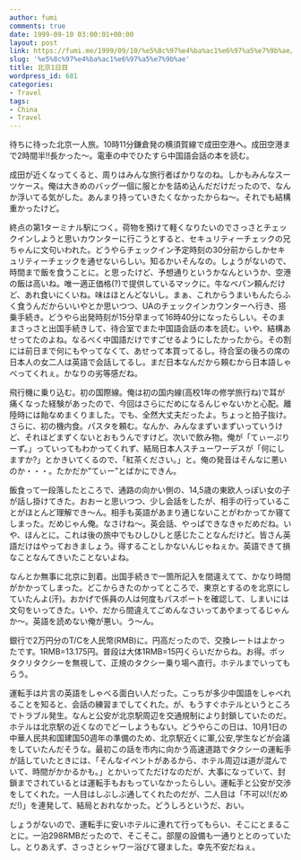 ```yaml
---
author: fumi
comments: true
date: 1999-09-10 03:00:01+00:00
layout: post
link: https://fumi.me/1999/09/10/%e5%8c%97%e4%ba%ac1%e6%97%a5%e7%9b%ae/
slug: '%e5%8c%97%e4%ba%ac1%e6%97%a5%e7%9b%ae'
title: 北京1日目
wordpress_id: 681
categories:
- Travel
tags:
- China
- Travel
---
```


待ちに待った北京一人旅。10時11分鎌倉発の横須賀線で成田空港へ。成田空港まで2時間半!!長かった〜。電車の中でひたすら中国語会話の本を読む。

成田が近くなってくると、周りはみんな旅行者ばかりなのね。しかもみんなスーツケース。俺は大きめのバッグ一個に服とかを詰め込んだだけだったので、なんか浮いてる気がした。あんまり持っていきたくなかったからね〜。それでも結構重かったけど。

終点の第1ターミナル駅につく。荷物を預けて軽くなりたいのでさっさとチェックインしようと思いカウンターに行こうとすると、セキュリティーチェックの兄ちゃんに文句いわれた。どうやらチェックイン予定時刻の30分前からしかセキュリティーチェックを通せないらしい。知るかいそんなの。しょうがないので、時間まで飯を食うことに。と思ったけど、予想通りというかなんというか、空港の飯は高いね。唯一適正価格(?)で提供しているマックに。牛なべパン頼んだけど、あれ食いにくいね。味はほとんどないし。まぁ、これからうまいもんたらふく食うんだからいいやとか思いつつ、UAのチェックインカウンターへ行き、搭乗手続き。どうやら出発時刻が15分早まって16時40分になったらしい。そのままさっさと出国手続きして、待合室でまた中国語会話の本を読む。いや、結構あせってたのよね。なるべく中国語だけですごせるようにしたかったから。その割には前日まで何にもやってなくて、あせって本買ってるし。待合室の後ろの席の日本人の女二人は英語で会話してるし。まだ日本なんだから頼むから日本語しゃべってくれぇ。かなりの劣等感だね。

飛行機に乗り込む。初の国際線。俺は初の国内線(高校1年の修学旅行ね)で耳が痛くなった経験があったので、今回はさらにだめになるんじゃないかと心配。離陸時には飴なめまくりました。でも、全然大丈夫だったよ。ちょっと拍子抜け。さらに、初の機内食。パスタを頼む。なんか、みんなまずいまずいっていうけど、それほどまずくないとおもうんですけど。次いで飲み物。俺が「てぃーぷりーず。」っていってもわかってくれず、結局日本人スチューワーデスが「何にしますか?」とかきいてくるので、「紅茶ください。」と。俺の発音はそんなに悪いのか・・・。たかだか”てぃー”とばかにできん。

飯食って一段落したところで、通路の向かい側の、14,5歳の東欧人っぽい女の子が話し掛けてきた。おおーと思いつつ、少し会話をしたが、相手の行っていることがほとんど理解でき〜ん。相手も英語があまり通じないことがわかってか寝てしまった。だめじゃん俺。なさけね〜。英会話、やっぱできなきゃだめだね。いや、ほんとに。これは後の旅中でもひしひしと感じたことなんだけど。皆さん英語だけはやっておきましょう。得することしかないんじゃねぇか。英語できて損なことなんてきいたことないよね。

なんとか無事に北京に到着。出国手続きで一箇所記入を間違えてて、かなり時間がかかってしまった。どこからきたのかってところで、東京とするのを北京にしていたんよ(汗)。おかげで係員の人は何度もパスポートを確認して、しまいには文句をいってきた。いや、だから間違えてごめんなさいってあやまってるじゃんか〜。英語を読めない俺が悪い。う〜ん。

銀行で2万円分のT/Cを人民幣(RMB)に。円高だったので、交換レートはよかったです。1RMB=13.175円。普段は大体1RMB=15円くらいだからね。お得。ボッタクリタクシーを無視して、正規のタクシー乗り場へ直行。ホテルまでいってもらう。

運転手は片言の英語をしゃべる面白い人だった。こっちが多少中国語をしゃべれることを知ると、会話の練習までしてくれた。が、もうすぐホテルというところでトラブル発生。なんと公安が北京駅周辺を交通規制により封鎖していたのだ。ホテルは北京駅の近くなのでどーしようもない。どうやらこの日は、10月1日の中華人民共和国建国50週年の準備のため、北京駅近くに軍,公安,学生などが会議をしていたんだそうな。最初この話を市内に向かう高速道路でタクシーの運転手が話していたときには、「そんなイベントがあるから、ホテル周辺は道が混んでいて、時間がかかるかも。」とかいってただけなのだが、大事になっていて、封鎖までされているとは運転手もおもっていなかったらしい。運転手と公安が交渉をしてくれた。一人目はしぶしぶ通してくれたのだが、二人目は「不可以!(だめだ!)」を連発して、結局とおれなかった。どうしろというだ、おい。

しょうがないので、運転手に安いホテルに連れて行ってもらい、そこにとまることに。一泊298RMBだったので、そこそこ。部屋の設備も一通りととのっていたし。とりあえず、さっさとシャワー浴びて寝ました。幸先不安だねぇ。
